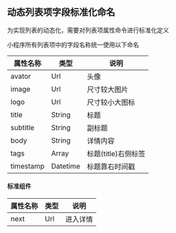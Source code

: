 ## 动态列表项字段标准化命名
为实现列表的动态化，需要对列表项属性命令进行标准化定义

小程序所有列表项中的字段名称统一使用以下命名

| 属性名称     | 类型     | 说明     |
| ----------- | -------- | -------- |
| avator      | Url      | 头像     |
| image       | Url      | 尺寸较大图片 |
| logo        | Url      | 尺寸较小大图标 |
| title       | String   | 标题     |
| subtitle    | String   | 副标题   |
| body        | String   | 详情内容 |
| tags        | Array    | 标题(title)右侧标签  |
| timestamp   | Datetime | 标题靠右时间戳  |

#### 标准组件
| 属性名称     | 类型     | 说明     |
| ----------- | -------- | -------- |
| next        | Url     | 进入详情 |
